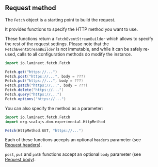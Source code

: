## Request method

The `Fetch` object is a starting point to build the request. 

It provides functions to specify the HTTP method you want to use. 

These functions return a `FetchEventStreamBuilder` which allows to specify the rest of the request settings. Please note that
the `FetchEventStreamBuilder` is not immutable, and while it can be safely re-used, calls to all configuration methods do
modify the instance.

```scala
import io.laminext.fetch.Fetch

Fetch.get("https://...")
Fetch.post("https://...", body = ???)
Fetch.put("https://...", body = ???)
Fetch.patch("https://...", body = ???)
Fetch.delete("https://...")
Fetch.query("https://...")
Fetch.options("https://...")
```

You can also specify the method as a parameter:

```scala
import io.laminext.fetch.Fetch
import org.scalajs.dom.experimental.HttpMethod

Fetch(HttpMethod.GET, "https://...")
```

Each of these functions accepts an optional `headers` parameter (see [Request headers](/fetch/request-headers)).

`post`, `put` and `path` functions accept an optional `body` parameter (see [Request body](/fetch/request-body)).
